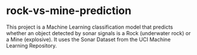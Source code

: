 # rock-vs-mine-prediction
This project is a Machine Learning classification model that predicts whether an object detected by sonar signals is a Rock (underwater rock) or a Mine (explosive).
It uses the Sonar Dataset from the UCI Machine Learning Repository.
